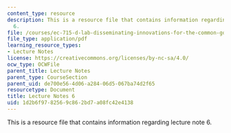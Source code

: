 ```yaml
---
content_type: resource
description: This is a resource file that contains information regarding lecture note
  6.
file: /courses/ec-715-d-lab-disseminating-innovations-for-the-common-good-spring-2007/1d2b6f9782569c862bd7a08fc42e4138_MITEC_715S07_notes06.pdf
file_type: application/pdf
learning_resource_types:
- Lecture Notes
license: https://creativecommons.org/licenses/by-nc-sa/4.0/
ocw_type: OCWFile
parent_title: Lecture Notes
parent_type: CourseSection
parent_uid: de700e56-4d06-a284-06d5-067ba74d2f65
resourcetype: Document
title: Lecture Notes 6
uid: 1d2b6f97-8256-9c86-2bd7-a08fc42e4138
---
```

This is a resource file that contains information regarding lecture note 6.